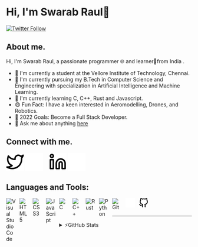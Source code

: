 # Hi, I'm Swarab Raul👋

[![Twitter Follow](https://img.shields.io/twitter/follow/SwarabRaul?color=1DA1F2&logo=Twitter&style=for-the-badge)](https://twitter.com/intent/follow?original_referer=https%3A%2F%2Fgithub.com%2FSwarabRaul&screen_name=SwarabRaul)

## About me.

Hi, I'm Swarab Raul, a passionate programmer 🌐 and learner📕from India .

- 🏫 I'm currently a student at the Vellore Institute of Technology, Chennai.
- 📖 I'm currently pursuing my B.Tech in Computer Science and Engineering with specialization in Artificial Intelligence and Machine Learning.
- 🌱 I'm currently learning C, C++, Rust and Javascript.
- 😄 Fun Fact: I have a keen interested in Aeromodelling, Drones, and Robotics.
- 🥅 2022 Goals: Become a Full Stack Developer.
- 💬 Ask me about anything [here](https://github.com/SwarabRaul/SwarabRaul/issues)

<!--
### Spotify Playing 🎧

[![Spotify](https://novatorem-layark23.vercel.app/api/spotify)](https://open.spotify.com/user/Swarab_Raul)
-->

## Connect with me.

<!-- [![website](svg/globe-light.svg)](#gh-light-mode-only)
[![website](svg/globe-dark.svg)](#gh-dark-mode-only)-->

[![website](./svg/twitter-light.svg)](https://twitter.com/swarabraul#gh-light-mode-only)
[![website](./svg/twitter-dark.svg)](https://twitter.com/swarabraul#gh-dark-mode-only)
&nbsp;&nbsp;
[![website](./svg/linkedin-light.svg)](https://www.linkedin.com/in/swarab-raul-186106235#gh-light-mode-only)
[![website](./svg/linkedin-dark.svg)](https://www.linkedin.com/in/swarab-raul-186106235#gh-dark-mode-only)

## Languages and Tools:

<img align="left" alt="Visual Studio Code" width="26px" src="https://cdn.jsdelivr.net/gh/devicons/devicon/icons/vscode/vscode-original.svg" style="padding-right:10px;" />
<img align="left" alt="HTML5" width="26px" src="https://cdn.jsdelivr.net/gh/devicons/devicon/icons/html5/html5-original.svg" style="padding-right:10px;" />
<img align="left" alt="CSS3" width="26px" src="https://cdn.jsdelivr.net/gh/devicons/devicon/icons/css3/css3-original.svg" style="padding-right:10px;" />
<img align="left" alt="JavaScript" width="26px" src="https://cdn.jsdelivr.net/gh/devicons/devicon/icons/javascript/javascript-original.svg" style="padding-right:10px;" />
<img align="left" alt="C" width="26px" src="https://cdn.jsdelivr.net/gh/devicons/devicon/icons/c/c-original.svg" style="padding-right:10px;" />
<img align="left" alt="C++" width="26px" src="https://cdn.jsdelivr.net/gh/devicons/devicon/icons/cplusplus/cplusplus-original.svg" style="padding-right:10px;" />
<img align="left" alt="Rust" width="26px" src="https://cdn.jsdelivr.net/gh/devicons/devicon/icons/rust/rust-plain.svg" style="padding-right:10px;" />
<img align="left" alt="Python" width="26px" src="https://cdn.jsdelivr.net/gh/devicons/devicon/icons/python/python-original.svg" style="padding-right:10px;" />
<img align="left" alt="Git" width="26px" src="https://cdn.jsdelivr.net/gh/devicons/devicon/icons/git/git-original.svg" style="padding-right:10px;" />

[<img align="left" alt="Github" width="26px" src="svg/github-dark.svg" style="padding-right:10px;" />](#gh-dark-mode-only)
[<img align="left" alt="Github" width="26px" src="svg/github-light.svg" style="padding-right:10px;" />](#gh-light-mode-only)
<br />
<br />

---

<details>
<summary>⚡GitHub Stats</summary>

![Swarab's GitHub stats](https://github-readme-stats.vercel.app/api?username=SwarabRaul&show_icons=true&theme=radical)

</details>

[website]: https://swarabraul.github.io/
[twitter]: https://twitter.com/swarabraul
